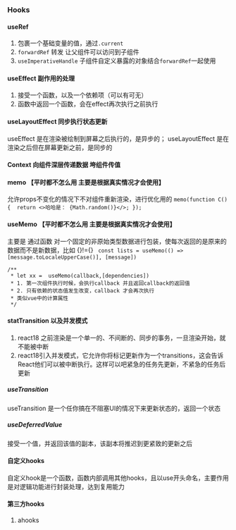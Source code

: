 ### Hooks

#### useRef

1. 包裹一个基础变量的值，通过`.current`
2. `forwardRef` 转发 让父组件可以访问到子组件
3. `useImperativeHandle` 子组件自定义暴露的对象结合`forwardRef`一起使用

#### useEffect 副作用的处理

1. 接受一个函数，以及一个依赖项（可以有可无）
2. 函数中返回一个函数，会在effect再次执行之前执行

#### useLayoutEffect 同步执行状态更新

useEffect 是在渲染被绘制到屏幕之后执行的，是异步的； useLayoutEffect 是在渲染之后但在屏幕更新之前，是同步的

#### Context 向组件深层传递数据 垮组件传值

#### memo 【平时都不怎么用 主要是根据真实情况才会使用】

允许props不变化的情况下不对组件重新渲染，进行优化用的
`memo(function C() {  return <>哈哈是： {Math.random()}</>; });`

#### useMemo 【平时都不怎么用 主要是根据真实情况才会使用】

主要是 通过函数 对一个固定的非原始类型数据进行包装，使每次返回的是原来的数据而不是新数据，比如 {}!={}
` const lists = useMemo(() => [message.toLocaleUpperCase()], [message])`

```
/**
 * let xx =  useMemo(callback,[dependencies])
 * 1. 第一次组件执行时候，会执行callback 并且返回callback的返回值
 * 2. 只有依赖的状态值发生改变，callback 才会再次执行
 * 类似vue中的计算属性
 */

```

#### statTransition 以及并发模式

1. react18 之前渲染是一个单一的、不间断的、同步的事务，一旦渲染开始，就不能被中断
2. react18引入并发模式，它允许你将标记更新作为一个transitions，这会告诉React他们可以被中断执行。这样可以吧紧急的任务先更新，不紧急的任务后更新

##### useTransition

useTransition 是一个任你搞在不阻塞UI的情况下来更新状态的，返回一个状态

##### useDeferredValue

接受一个值，并返回该值的副本，该副本将推迟到更紧致的更新之后

#### 自定义hooks

自定义hook是一个函数，函数内部调用其他hooks，且以use开头命名，主要作用是对逻辑功能进行封装处理，达到复用能力

#### 第三方hooks

1. ahooks
